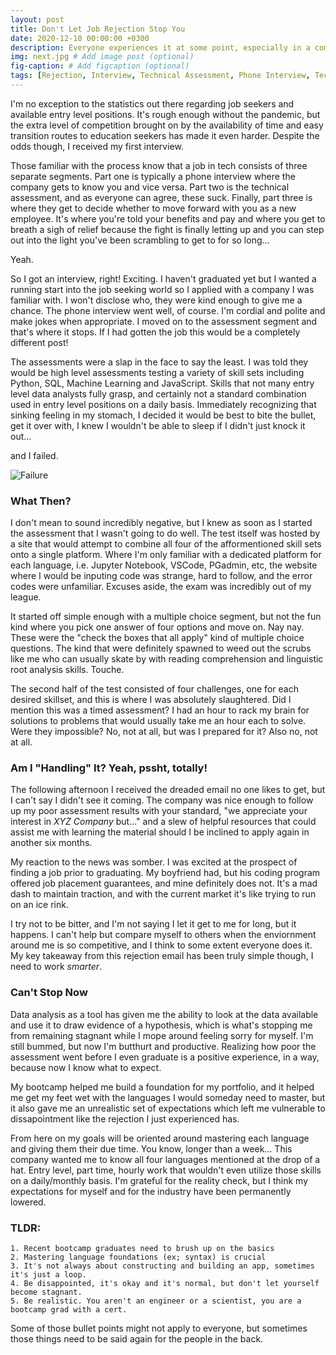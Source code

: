 ```yaml
---
layout: post
title: Don't Let Job Rejection Stop You
date: 2020-12-10 00:00:00 +0300
description: Everyone experiences it at some point, especially in a competitive job market, but it's not the amount of times we fail that define us, it's how we learn from it and grow that does. # Add post description (optional)
img: next.jpg # Add image post (optional)
fig-caption: # Add figcaption (optional)
tags: [Rejection, Interview, Technical Assessment, Phone Interview, Tech Job] # add tag
---
```


I'm no exception to the statistics out there regarding job seekers and available entry level positions. It's rough enough without the pandemic, but the extra level of competition brought on by the availability of time and easy transition routes to education seekers has made it even harder. Despite the odds though, I received my first interview.

Those familiar with the process know that a job in tech consists of three separate segments. Part one is typically a phone interview where the company gets to know you and vice versa. Part two is the technical assessment, and as everyone can agree, these suck. Finally, part three is where they get to decide whether to move forward with you as a new employee. It's where you're told your benefits and pay and where you get to breath a sigh of relief because the fight is finally letting up and you can step out into the light you've been scrambling to get to for so long...

Yeah.

So I got an interview, right! Exciting. I haven't graduated yet but I wanted a running start into the job seeking world so I applied with a company I was familiar with. I won't disclose who, they were kind enough to give me a chance. The phone interview went well, of course. I'm cordial and polite and make jokes when appropriate. I moved on to the assessment segment and that's where it stops. If I had gotten the job this would be a completely different post! 

The assessments were a slap in the face to say the least. I was told they would be high level assessments testing a variety of skill sets including Python, SQL, Machine Learning and JavaScript. Skills that not many entry level data analysts fully grasp, and certainly not a standard combination used in entry level positions on a daily basis. Immediately recognizing that sinking feeling in my stomach, I decided it would be best to bite the bullet, get it over with, I knew I wouldn't be able to sleep if I didn't just knock it out...

and I failed.

![Failure]({{site.baseurl}}/assets/img/failure.webp)

###  What Then?
I don't mean to sound incredibly negative, but I knew as soon as I started the assessment that I wasn't going to do well. The test itself was hosted by a site that would attempt to combine all four of the afformentioned skill sets onto a single platform. Where I'm only familiar with a dedicated platform for each language, i.e. Jupyter Notebook, VSCode, PGadmin, etc, the website where I would be inputing code was strange, hard to follow, and the error codes were unfamiliar. Excuses aside, the exam was incredibly out of my league. 

It started off simple enough with a multiple choice segment, but not the fun kind where you pick one answer of four options and move on. Nay nay. These were the "check the boxes that all apply" kind of multiple choice questions. The kind that were definitely spawned to weed out the scrubs like me who can usually skate by with reading comprehension and linguistic root analysis skills. Touche.

The second half of the test consisted of four challenges, one for each desired skillset, and this is where I was absolutely slaughtered. Did I mention this was a timed assessment? I had an hour to rack my brain for solutions to problems that would usually take me an hour each to solve. Were they impossible? No, not at all, but was I prepared for it? Also no, not at all.

### Am I "Handling" It? Yeah, pssht, totally! 
The following afternoon I received the dreaded email no one likes to get, but I can't say I didn't see it coming. The company was nice enough to follow up my poor assessment results with your standard, "we appreciate your interest in <i>XYZ Company</i> but..." and a slew of helpful resources that could assist me with learning the material should I be inclined to apply again in another six months. 

My reaction to the news was somber. I was excited at the prospect of finding a job prior to graduating. My boyfriend had, but his coding program offered job placement guarantees, and mine definitely does not. It's a mad dash to maintain traction, and with the current market it's like trying to run on an ice rink. 

I try not to be bitter, and I'm not saying I let it get to me for long, but it happens. I can't help but compare myself to others when the enviornment around me is so competitive, and I think to some extent everyone does it. My key takeaway from this rejection email has been truly simple though, I need to work <i>smarter</i>. 

### Can't Stop Now
Data analysis as a tool has given me the ability to look at the data available and use it to draw evidence of a hypothesis, which is what's stopping me from remaining stagnant while I mope around feeling sorry for myself. I'm still bummed, but now I'm butthurt and productive. Realizing how poor the assessment went before I even graduate is a positive experience, in a way, because now I know what to expect. 

My bootcamp helped me build a foundation for my portfolio, and it helped me get my feet wet with the languages I would someday need to master, but it also gave me an unrealistic set of expectations which left me vulnerable to dissapointment like the rejection I just experienced has. 

From here on my goals will be oriented around mastering each language and giving them their due time. You know, longer than a week... This company wanted me to know all four languages mentioned at the drop of a hat. Entry level, part time, hourly work that wouldn't even utilize those skills on a daily/monthly basis. I'm grateful for the reality check, but I think my expectations for myself and for the industry have been permanently lowered.

### TLDR: 
    1. Recent bootcamp graduates need to brush up on the basics
    2. Mastering language foundations (ex; syntax) is crucial 
    3. It's not always about constructing and building an app, sometimes it's just a loop.
    4. Be disappointed, it's okay and it's normal, but don't let yourself become stagnant. 
    5. Be realistic. You aren't an engineer or a scientist, you are a bootcamp grad with a cert.

Some of those bullet points might not apply to everyone, but sometimes those things need to be said again for the people in the back. 

